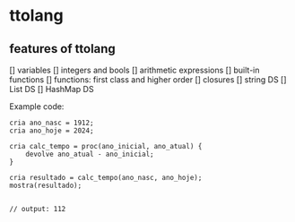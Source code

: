 # ttolang
## features of ttolang
[] variables
[] integers and bools
[] arithmetic expressions
[] built-in functions
[] functions: first class and higher order 
[] closures 
[] string DS 
[] List DS 
[] HashMap DS


Example code:
```
cria ano_nasc = 1912;
cria ano_hoje = 2024;

cria calc_tempo = proc(ano_inicial, ano_atual) {
    devolve ano_atual - ano_inicial;
}

cria resultado = calc_tempo(ano_nasc, ano_hoje);
mostra(resultado);


// output: 112
```
